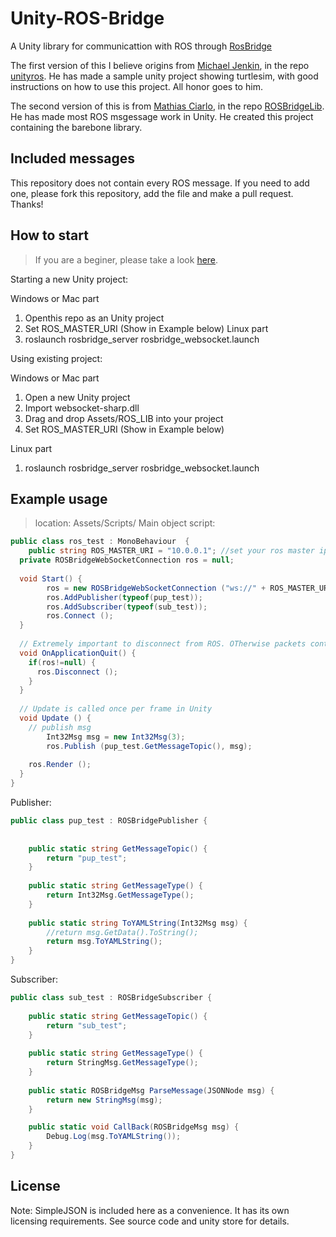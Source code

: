 # Unity-ROS-Bridge
A Unity library for communicattion with ROS through [RosBridge](http://wiki.ros.org/rosbridge_suite)

The first version of this I believe origins from [Michael Jenkin](https://github.com/michaeljenkin), in the repo [unityros](https://github.com/michaeljenkin/unityros). He has made a sample unity project showing turtlesim, with good instructions on how to use this project. All honor goes to him.

The second version of this is from [Mathias Ciarlo](https://github.com/MathiasCiarlo), in the repo [ROSBridgeLib](https://github.com/MathiasCiarlo/ROSBridgeLib). He has made most ROS msgessage work in Unity. He created this project containing the barebone library.

## Included messages
This repository does not contain every ROS message. If you need to add one, please fork this repository, add the file and make a pull request. Thanks!

## How to start
> If you are a beginer, please take a look [here](https://github.com/nichinglin/ROSBridgeLib/wiki).

Starting a new Unity project:

Windows or Mac part
1. Openthis repo as an Unity project
2. Set ROS_MASTER_URI (Show in Example below)
Linux part
1. roslaunch rosbridge_server rosbridge_websocket.launch

Using existing project:

Windows or Mac part
1. Open a new Unity project
2. Import websocket-sharp.dll
3. Drag and drop Assets/ROS_LIB into your project
4. Set ROS_MASTER_URI (Show in Example below)

Linux part
1. roslaunch rosbridge_server rosbridge_websocket.launch

## Example usage
> location: Assets/Scripts/
Main object script:
``` cs
public class ros_test : MonoBehaviour  {
	public string ROS_MASTER_URI = "10.0.0.1"; //set your ros master ip
  private ROSBridgeWebSocketConnection ros = null;
    
  void Start() {
		ros = new ROSBridgeWebSocketConnection ("ws://" + ROS_MASTER_URI, 9090);
		ros.AddPublisher(typeof(pup_test));
		ros.AddSubscriber(typeof(sub_test));
		ros.Connect ();
  }
  
  // Extremely important to disconnect from ROS. OTherwise packets continue to flow
  void OnApplicationQuit() {
    if(ros!=null) {
      ros.Disconnect ();
    }
  }
  
  // Update is called once per frame in Unity
  void Update () {
    // publish msg
		Int32Msg msg = new Int32Msg(3);
		ros.Publish (pup_test.GetMessageTopic(), msg);
    
    ros.Render ();
  }
}
```
Publisher:
``` cs
public class pup_test : ROSBridgePublisher {
	
	
	public static string GetMessageTopic() {
		return "pup_test";
	}  
	
	public static string GetMessageType() {
		return Int32Msg.GetMessageType();
	}
	
	public static string ToYAMLString(Int32Msg msg) {
		//return msg.GetData().ToString();
		return msg.ToYAMLString();
	}
}
```
Subscriber:
``` cs
public class sub_test : ROSBridgeSubscriber {
	
	public static string GetMessageTopic() {
		return "sub_test";
	}  
	
	public static string GetMessageType() {
		return StringMsg.GetMessageType();
	}
	
	public static ROSBridgeMsg ParseMessage(JSONNode msg) {
		return new StringMsg(msg);
	}

	public static void CallBack(ROSBridgeMsg msg) {
		Debug.Log(msg.ToYAMLString());
	}
}
```

## License
Note: SimpleJSON is included here as a convenience. It has its own licensing requirements. See source code and unity store for details.
